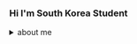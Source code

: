 ### Hi I'm South Korea Student
<details>
  <summary>about me</summary>
  - 🏡I live in Seoul, South Korea
  - ❤ My favorate language is <img src="https://img.shields.io/badge/C++-00599C?style=flat-square&logo=simpleiconsRust&logoColor=white"/>
  - 📚 I want to learn <img src="https://img.shields.io/badge/Rust-000000?style=flat-square&logo=simpleiconslogoColor=white"/>
  - 📮 my email... [![Gmail Badge](https://img.shields.io/badge/Gmail-d14836?style=flat-square&logo=Gmail&logoColor=white&link=mailto:asperaserena@gmail.com)](mailto:asperaserena@gmail.com)

</details>
